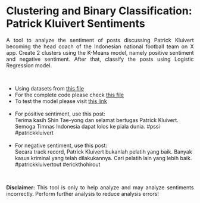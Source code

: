 # Clustering and Binary Classification: Patrick Kluivert Sentiments

<p style='text-align: justify;'>
A tool to analyze the sentiment of posts discussing Patrick Kluivert becoming the head coach of the Indonesian national football team on X app. Create 2 clusters using the K-Means model, namely positive sentiment and negative sentiment. After that, classify the posts using Logistic Regression model.
</p>

<br>

- Using datasets from [this file](https://github.com/MaruliHTGL/Clustering-and-Binary-Classification-Patrick-Kluivert-Sentiments/blob/c7c3e8175f890b736d8d506035326f73f535c131/Patrick%20Kluivert.csv)
- For the complete code please check [this file](https://github.com/MaruliHTGL/Clustering-and-Binary-Classification-Patrick-Kluivert-Sentiments/blob/171025a7e0b688c0ac6b5e4abff5290dfd3e3dfc/Patrick%20Kluivert.ipynb)
- To test the model please visit [this link](https://patrickkluivertsentiments.streamlit.app/)    <br> <br>
- For positive sentiment, use this post:
  <br>
  Terima kasih Shin Tae-yong dan selamat bertugas Patrick Kluivert. Semoga Timnas Indonesia dapat lolos ke piala dunia. #pssi #patrickkluivert
  <br>
  <br>
- For negative sentiment, use this post:
  <br>
  Secara track record, Patrick Kluivert bukanlah pelatih yang baik. Banyak kasus kriminal yang telah dilakukannya. Cari pelatih lain yang lebih baik. #patrickkluivertout #erickthohirout

<br>

<p style='text-align: justify;'>
<strong> Disclaimer: </strong> This tool is only to help analyze and may analyze sentiments incorrectly. Perform further analysis to reduce analysis errors!
</p>
